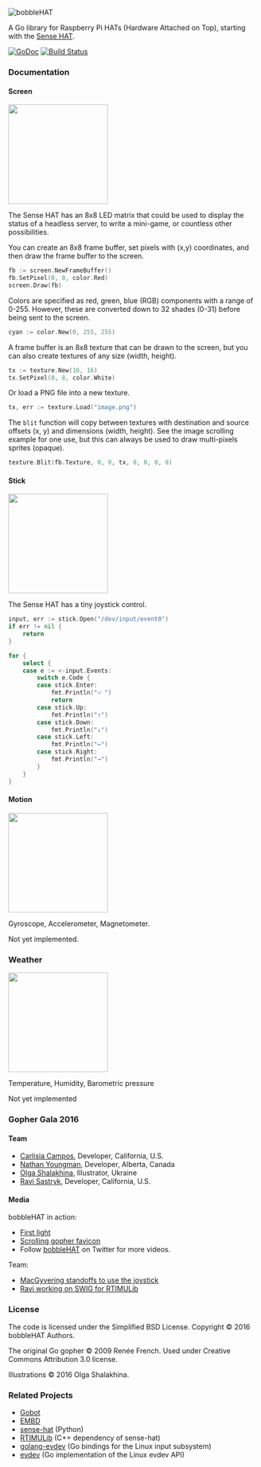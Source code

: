 ![bobbleHAT](https://cdn.rawgit.com/nathany/bobblehat/master/gopher/bobblehat.svg)

A Go library for Raspberry Pi HATs (Hardware Attached on Top), starting with the [Sense HAT](https://www.raspberrypi.org/products/sense-hat/).

[![GoDoc](https://godoc.org/github.com/nathany/bobblehat?status.svg)](https://godoc.org/github.com/nathany/bobblehat) [![Build Status](https://travis-ci.org/nathany/bobblehat.svg?branch=master)](https://travis-ci.org/nathany/bobblehat)

### Documentation

#### Screen

<img src="https://cdn.rawgit.com/nathany/bobblehat/master/gopher/screen.svg" width="200">

The Sense HAT has an 8x8 LED matrix that could be used to display the status of a headless server, to write a mini-game, or countless other possibilities.

You can create an 8x8 frame buffer, set pixels with (x,y) coordinates, and then draw the frame buffer to the screen.

```go
fb := screen.NewFrameBuffer()
fb.SetPixel(0, 0, color.Red)
screen.Draw(fb)
```

Colors are specified as red, green, blue (RGB) components with a range of 0-255. However, these are converted down to 32 shades (0-31) before being sent to the screen.

```go
cyan := color.New(0, 255, 255)
```

A frame buffer is an 8x8 texture that can be drawn to the screen, but you can also create textures of any size (width, height).

```go
tx := texture.New(16, 16)
tx.SetPixel(8, 8, color.White)
```

Or load a PNG file into a new texture.

```go
tx, err := texture.Load("image.png")
```

The `blit` function will copy between textures with destination and source offsets (x, y) and dimensions (width, height). See the image scrolling example for one use, but this can always be used to draw multi-pixels sprites (opaque).

```go
texture.Blit(fb.Texture, 0, 0, tx, 0, 0, 8, 8)
```

#### Stick

<img src="https://cdn.rawgit.com/nathany/bobblehat/master/gopher/stick.svg" width="200">

The Sense HAT has a tiny joystick control.

```go
input, err := stick.Open("/dev/input/event0")
if err != nil {
	return
}

for {
	select {
	case e := <-input.Events:
		switch e.Code {
		case stick.Enter:
			fmt.Println("⏎ ")
			return
		case stick.Up:
			fmt.Println("↑")
		case stick.Down:
			fmt.Println("↓")
		case stick.Left:
			fmt.Println("←")
		case stick.Right:
			fmt.Println("→")
		}
	}
}
```

#### Motion

<img src="https://cdn.rawgit.com/nathany/bobblehat/master/gopher/motion.svg" width="200">

Gyroscope, Accelerometer, Magnetometer.

Not yet implemented.

### Weather

<img src="https://cdn.rawgit.com/nathany/bobblehat/master/gopher/weather.svg" width="200">

Temperature, Humidity, Barometric pressure

Not yet implemented

### Gopher Gala 2016

#### Team

* [Carlisia Campos](https://github.com/carlisia), Developer, California, U.S.
* [Nathan Youngman](https://github.com/nathany), Developer, Alberta, Canada
* [Olga Shalakhina](https://github.com/osshalakhina), Illustrator, Ukraine
* [Ravi Sastryk](https://github.com/ravisastryk), Developer, California, U.S.

#### Media

bobbleHAT in action:

* [First light](https://www.instagram.com/p/BA5LhnHBkx0/)
* [Scrolling gopher favicon](https://www.instagram.com/p/BA7rzTmhk_p/)
* Follow [bobbleHAT](https://twitter.com/gobobblehat) on Twitter for more videos.

Team:

* [MacGyvering standoffs to use the joystick](https://twitter.com/carlisia/status/691115626891350016)
* [Ravi working on SWIG for RTIMULib](https://twitter.com/carlisia/status/691064926509465601/photo/1)

### License

The code is licensed under the Simplified BSD License.
Copyright © 2016 bobbleHAT Authors.

The original Go gopher © 2009 Renée French. Used under Creative Commons Attribution 3.0 license.

Illustrations © 2016 Olga Shalakhina.

### Related Projects

* [Gobot](http://gobot.io/)
* [EMBD](http://embd.kidoman.io/)
* [sense-hat](https://github.com/RPi-Distro/python-sense-hat) (Python)
* [RTIMULib](https://github.com/RPi-Distro/RTIMULib) (C++ dependency of sense-hat)
* [golang-evdev](https://github.com/gvalkov/golang-evdev) (Go bindings for the Linux input subsystem)
* [evdev](https://github.com/jteeuwen/evdev) (Go implementation of the Linux evdev API)
